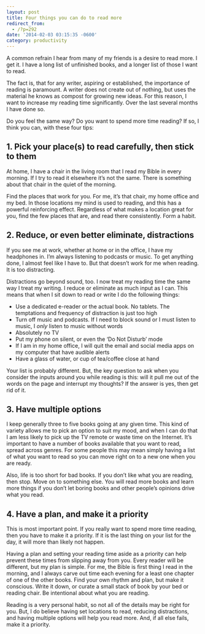 ```yaml
---
layout: post
title: Four things you can do to read more
redirect_from:
  - /?p=292
date: '2014-02-03 03:15:35 -0600'
category: productivity
---
```

<p>A common refrain I hear from many of my friends is a desire to read more. I get it. I have a long list of unfinished books, and a longer list of those I want to read.</p>
<p>The fact is, that for any writer, aspiring or established, the importance of reading is paramount. A writer does not create out of nothing, but uses the material he knows as compost for growing new ideas. For this reason, I want to increase my reading time significantly. Over the last several months I have done so.</p>
<p>Do you feel the same way? Do you want to spend more time reading? If so, I think you can, with these four tips:</p>
<h2>1. Pick your place(s) to read carefully, then stick to them</h2>
<p>At home, I have a chair in the living room that I read my Bible in every morning. If I try to read it elsewhere it’s not the same. There is something about that chair in the quiet of the morning.</p>
<p>Find the places that work for you. For me, it’s that chair, my home office and my bed. In those locations my mind is used to reading, and this has a powerful reinforcing effect. Regardless of what makes a location great for you, find the few places that are, and read there consistently. Form a habit.</p>
<h2>2. Reduce, or even better eliminate, distractions</h2>
<p>If you see me at work, whether at home or in the office, I have my headphones in. I’m always listening to podcasts or music. To get anything done, I almost feel like I have to. But that doesn’t work for me when reading. It is too distracting.</p>
<p>Distractions go beyond sound, too. I now treat my reading time the same way I treat my writing. I reduce or eliminate as much input as I can. This means that when I sit down to read or write I do the following things:</p>
<ul>
<li>Use a dedicated e-reader or the actual book. No tablets. The temptations and frequency of distraction is just too high</li>
<li>Turn off music and podcasts. If I need to block sound or I must listen to music, I <em>only</em> listen to music without words</li>
<li>Absolutely no TV</li>
<li>Put my phone on silent, or even the ‘Do Not Disturb’ mode</li>
<li>If I am in my home office, I will quit the email and social media apps on my computer that have audible alerts</li>
<li>Have a glass of water, or cup of tea/coffee close at hand</li>
</ul>
<p>Your list is probably different. But, the key question to ask when you consider the inputs around you while reading is this: will it pull me out of the words on the page and interrupt my thoughts? If the answer is yes, then get rid of it.</p>
<h2>3. Have multiple options</h2>
<p>I keep generally three to five books going at any given time. This kind of variety allows me to pick an option to suit my mood, and when I can do that I am less likely to pick up the TV remote or waste time on the Internet. It’s important to have a number of books available that you want to read, spread across genres. For some people this may mean simply having a list of what you want to read so you can move right on to a new one when you are ready.</p>
<p>Also, life is too short for bad books. If you don’t like what you are reading, then stop. Move on to something else. You will read more books and learn more things if you don’t let boring books and other people’s opinions drive what you read.</p>
<h2>4. Have a plan, and make it a priority</h2>
<p>This is most important point. If you really want to spend more time reading, then you have to make it a priority. If it is the last thing on your list for the day, it will more than likely not happen.</p>
<p>Having a plan and setting your reading time aside as a priority can help prevent these times from slipping away from you. Every reader will be different, but my plan is simple. For me, the Bible is first thing I read in the morning, and I always carve out time each evening for a least one chapter of one of the other books. Find your own rhythm and plan, but make it conscious. Write it down, or curate a small stack of book by your bed or reading chair. Be intentional about what you are reading.</p>
<p>Reading is a very personal habit, so not all of the details may be right for you. But, I do believe having set locations to read, reducing distractions, and having multiple options will help you read more. And, if all else fails, make it a priority.</p>
